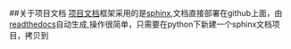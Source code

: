 ##关于项目文档
[项目文档]框架采用的是[sphinx],文档直接部署在github上面，由[readthedocs]自动生成,操作很简单，只需要在python下新建一个sphinx文档项目，拷贝到

[项目文档]:http://wf4hf.readthedocs.org/en/latest/
[sphinx]:http://sphinx-doc.org/
[readthedocs]:https://readthedocs.org/
